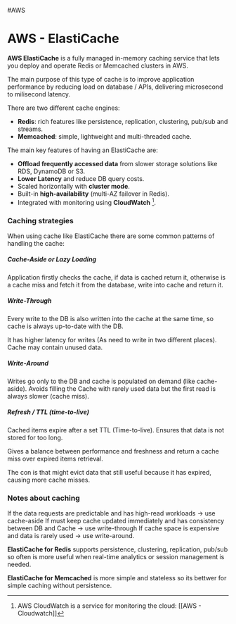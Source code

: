 #AWS 

# AWS - ElastiCache

**AWS ElastiCache** is a fully managed in-memory caching service that lets you deploy and operate Redis or Memcached clusters in AWS. 

The main purpose of this type of cache is to improve application performance by reducing load on database / APIs, delivering microsecond to milisecond latency. 

There are two different cache engines: 

* **Redis**: rich features like persistence, replication, clustering, pub/sub and streams. 
* **Memcached**: simple, lightweight and multi-threaded cache. 

The main key features of having an ElastiCache are: 
* **Offload frequently accessed data** from slower storage solutions like RDS, DynamoDB or S3. 
* **Lower Latency** and reduce DB query costs.
* Scaled horizontally with **cluster mode**. 
* Built-in **high-availability** (multi-AZ failover in Redis). 
* Integrated with monitoring using **CloudWatch** [^1]. 

### Caching strategies

When using cache like ElastiCache there are some common patterns of handling the cache: 

##### Cache-Aside or Lazy Loading

Application firstly checks the cache, if data is cached return it, otherwise is a cache miss and fetch it from the database, write into cache and return it. 

##### Write-Through

Every write to the DB is also written into the cache at the same time, so cache is always up-to-date with the DB.

It has higher latency for writes (As need to write in two different places). 
Cache may contain unused data. 

##### Write-Around

Writes go only to the DB and cache is populated on demand (like cache-aside). 
Avoids filling the Cache with rarely used data but the first read is always slower (cache miss). 

##### Refresh / TTL (time-to-live)

Cached items expire after a set TTL (Time-to-live). 
Ensures that data is not stored for too long. 

Gives a balance between performance and freshness and return a cache miss over expired items retrieval. 

The con is that might evict data that still useful because it has expired, causing more cache misses. 

### Notes about caching

If the data requests are predictable and has high-read workloads -> use cache-aside
If must keep cache updated immediately and has consistency between DB and Cache -> use write-through
If cache space is expensive and data is rarely used -> use write-around. 

**ElastiCache for Redis** supports persistence, clustering, replication, pub/sub so often is more useful when real-time analytics or session management is needed. 

**ElastiCache for Memcached** is more simple and stateless so its bettwer for simple caching without persistence. 



[^1]: AWS CloudWatch is a service for monitoring the cloud: [[AWS - Cloudwatch]]